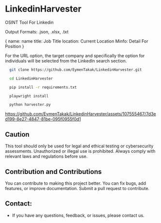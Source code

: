 # LinkedinHarvester
OSINT Tool For Linkedin

Output Formats: .json, .xlsx, .txt

{
name: name
title: Job Title
location: Current Location
Minfo: Detail For Position
}

For the URL option, the target company and specifically the option for individuals will be selected from the LinkedIn search section.



```bash
  git clone https://github.com/EymenTakak/LinkedinHarvester.git
```

```bash
  cd LinkedinHarvester
```



```bash
  pip install -r requirements.txt
```


```bash
  playwright install
```


```bash
  python harvester.py
```

  

https://github.com/EymenTakak/LinkedinHarvester/assets/107555467/7d3ed199-8e27-4847-81be-095f0955f0d1


## Caution

This tool should only be used for legal and ethical testing or cybersecurity assessments. Unauthorized or illegal use is prohibited. Always comply with relevant laws and regulations before use.

  
## Contribution and Contributions

You can contribute to making this project better. You can fix bugs, add features, or improve documentation. Submit a pull request to contribute.
## Contact:

- If you have any questions, feedback, or issues, please contact us.
  ##
